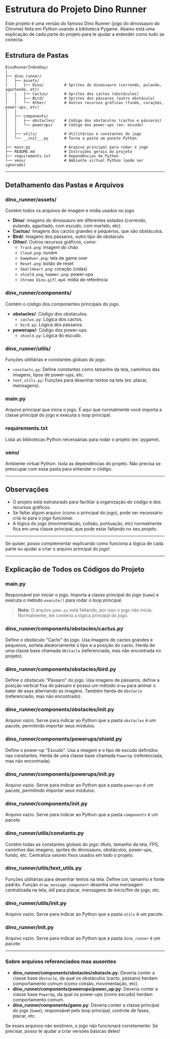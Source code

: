 # Estrutura do Projeto Dino Runner

Este projeto é uma versão do famoso Dino Runner (jogo do dinossauro do Chrome) feita em Python usando a biblioteca Pygame. Abaixo está uma explicação de cada parte do projeto para te ajudar a entender como tudo se conecta.

## Estrutura de Pastas

```
DinoRunnerInOneDay/
│
├── dino_runner/
│   ├── assets/
│   │   ├── Dino/         # Sprites do dinossauro (correndo, pulando, agachando, etc)
│   │   ├── Cactus/       # Sprites dos cactos (obstáculos)
│   │   ├── Bird/         # Sprites dos pássaros (outro obstáculo)
│   │   └── Other/        # Outros recursos gráficos (fundo, corações, power-ups, etc)
│   │
│   ├── components/
│   │   ├── obstacles/    # Código dos obstáculos (cactos e pássaros)
│   │   └── powerups/     # Código dos power-ups (ex: escudo)
│   │
│   ├── utils/            # Utilitários e constantes do jogo
│   └── __init__.py       # Torna a pasta um pacote Python
│
├── main.py               # Arquivo principal para rodar o jogo
├── README.md             # Instruções gerais do projeto
├── requirements.txt      # Dependências do Python
└── venv/                 # Ambiente virtual Python (pode ser ignorado)
```

---

## Detalhamento das Pastas e Arquivos

### dino_runner/assets/
Contém todos os arquivos de imagem e mídia usados no jogo.

- **Dino/**: Imagens do dinossauro em diferentes estados (correndo, pulando, agachado, com escudo, com martelo, etc).
- **Cactus/**: Imagens dos cactos grandes e pequenos, que são obstáculos.
- **Bird/**: Imagens dos pássaros, outro tipo de obstáculo.
- **Other/**: Outros recursos gráficos, como:
  - `Track.png`: imagem do chão
  - `Cloud.png`: nuvem
  - `GameOver.png`: tela de game over
  - `Reset.png`: botão de reset
  - `SmallHeart.png`: coração (vidas)
  - `shield.png`, `hammer.png`: power-ups
  - `Chrome Dino.gif`/`.mp4`: mídia de referência

### dino_runner/components/
Contém o código dos componentes principais do jogo.

- **obstacles/**: Código dos obstáculos.
  - `cactus.py`: Lógica dos cactos.
  - `bird.py`: Lógica dos pássaros.
- **powerups/**: Código dos power-ups.
  - `shield.py`: Lógica do escudo.

### dino_runner/utils/
Funções utilitárias e constantes globais do jogo.

- `constants.py`: Define constantes como tamanho da tela, caminhos das imagens, tipos de power-ups, etc.
- `text_utils.py`: Funções para desenhar textos na tela (ex: placar, mensagens).

### main.py
Arquivo principal que inicia o jogo. É aqui que normalmente você importa a classe principal do jogo e executa o loop principal.

### requirements.txt
Lista as bibliotecas Python necessárias para rodar o projeto (ex: pygame).

### venv/
Ambiente virtual Python. Isola as dependências do projeto. Não precisa se preocupar com essa pasta para entender o código.

---

## Observações

- O projeto está estruturado para facilitar a organização do código e dos recursos gráficos.
- Se faltar algum arquivo (como o principal do jogo), pode ser necessário criá-lo para o jogo funcionar.
- A lógica do jogo (movimentação, colisão, pontuação, etc) normalmente fica em uma classe principal, que pode estar faltando no seu projeto.

---

Se quiser, posso complementar explicando como funciona a lógica de cada parte ou ajudar a criar o arquivo principal do jogo! 

---

## Explicação de Todos os Códigos do Projeto

### main.py
Responsável por iniciar o jogo. Importa a classe principal do jogo (`Game`) e executa o método `execute()` para rodar o loop principal.

> **Nota:** O arquivo `game.py` está faltando, por isso o jogo não inicia. Normalmente, ele conteria a lógica principal do jogo.

### dino_runner/components/obstacles/cactus.py
Define o obstáculo "Cacto" do jogo. Usa imagens de cactos grandes e pequenos, sorteia aleatoriamente o tipo e a posição do cacto. Herda de uma classe base chamada `Obstacle` (referenciada, mas não encontrada no projeto).

### dino_runner/components/obstacles/bird.py
Define o obstáculo "Pássaro" do jogo. Usa imagens de pássaros, define a posição vertical fixa do pássaro e possui um método `draw` para animar o bater de asas alternando as imagens. Também herda de `Obstacle` (referenciado, mas não encontrado).

### dino_runner/components/obstacles/__init__.py
Arquivo vazio. Serve para indicar ao Python que a pasta `obstacles` é um pacote, permitindo importar seus módulos.

### dino_runner/components/powerups/shield.py
Define o power-up "Escudo". Usa a imagem e o tipo de escudo definidos nas constantes. Herda de uma classe base chamada `PowerUp` (referenciada, mas não encontrada).

### dino_runner/components/powerups/__init__.py
Arquivo vazio. Serve para indicar ao Python que a pasta `powerups` é um pacote, permitindo importar seus módulos.

### dino_runner/components/__init__.py
Arquivo vazio. Serve para indicar ao Python que a pasta `components` é um pacote.

### dino_runner/utils/constants.py
Contém todas as constantes globais do jogo: título, tamanho da tela, FPS, caminhos das imagens, sprites do dinossauro, obstáculos, power-ups, fundo, etc. Centraliza valores fixos usados em todo o projeto.

### dino_runner/utils/text_utils.py
Funções utilitárias para desenhar textos na tela. Define cor, tamanho e fonte padrão. Função `draw_message_component` desenha uma mensagem centralizada na tela, útil para placar, mensagens de início/fim de jogo, etc.

### dino_runner/utils/__init__.py
Arquivo vazio. Serve para indicar ao Python que a pasta `utils` é um pacote.

### dino_runner/__init__.py
Arquivo vazio. Serve para indicar ao Python que a pasta `dino_runner` é um pacote.

---

### Sobre arquivos referenciados mas ausentes
- **dino_runner/components/obstacles/obstacle.py**: Deveria conter a classe base `Obstacle`, da qual os obstáculos (cacto, pássaro) herdam comportamento comum (como colisão, movimentação, etc).
- **dino_runner/components/powerups/power_up.py**: Deveria conter a classe base `PowerUp`, da qual os power-ups (como escudo) herdam comportamento comum.
- **dino_runner/components/game.py**: Deveria conter a classe principal do jogo (`Game`), responsável pelo loop principal, controle de fases, placar, etc.

Se esses arquivos não existirem, o jogo não funcionará corretamente. Se precisar, posso te ajudar a criar versões básicas deles! 
